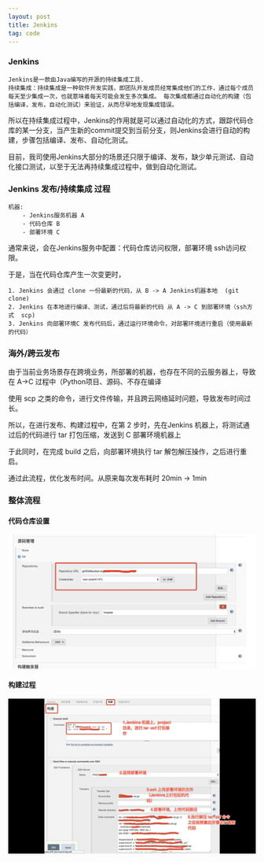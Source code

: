 ```yaml
---
layout: post
title: Jenkins
tag: code
---
```


### Jenkins

    Jenkins是一款由Java编写的开源的持续集成工具.
    持续集成：持续集成是一种软件开发实践，即团队开发成员经常集成他们的工作，通过每个成员每天至少集成一次，也就意味着每天可能会发生多次集成。 每次集成都通过自动化的构建（包括编译，发布，自动化测试）来验证，从而尽早地发现集成错误。

所以在持续集成过程中，Jenkins的作用就是可以通过自动化的方式，跟踪代码仓库的某一分支，当产生新的commit提交到当前分支，则Jenkins会进行自动的构建，步骤包括编译、发布、自动化测试。

目前，我司使用Jenkins大部分的场景还只限于编译、发布，缺少单元测试、自动化接口测试，以至于无法再持续集成过程中，做到自动化测试。


### Jenkins 发布/持续集成 过程

    机器: 
        - Jenkins服务机器 A
        - 代码仓库 B
        - 部署环境 C

通常来说，会在Jenkins服务中配置：代码仓库访问权限，部署环境 ssh访问权限。

于是，当在代码仓库产生一次变更时，
    
    1. Jenkins 会通过 clone 一份最新的代码，从 B -> A Jenkins机器本地  (git clone)
    2. Jenkins 在本地进行编译、测试，通过后将最新的代码 从 A -> C 到部署环境（ssh方式  scp)
    3. Jenkins 向部署环境C 发布代码后，通过运行环境命令，对部署环境进行重启（使用最新的代码）


### 海外/跨云发布

由于当前业务场景存在跨境业务，所部署的机器，也存在不同的云服务器上，导致在 A->C 过程中（Python项目、源码、不存在编译

使用 scp 之类的命令，进行文件传输，并且跨云网络延时问题，导致发布时间过长。

所以，在进行发布、构建过程中，在第 2 步时，先在Jenkins 机器上，将测试通过后的代码进行 tar 打包压缩，发送到 C 部署环境机器上

于此同时，在完成 build 之后，向部署环境执行 tar 解包解压操作，之后进行重启。

通过此流程，优化发布时间。从原来每次发布耗时 20min -> 1min

### 整体流程

#### 代码仓库设置

![show](/images/jenkins_1.jpg)

#### 构建过程

![show](/images/jenkins_2.jpg)
